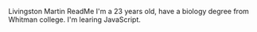 Livingston Martin ReadMe
I'm a 23 years old, have a biology degree from Whitman college. 
I'm learing JavaScript. 
